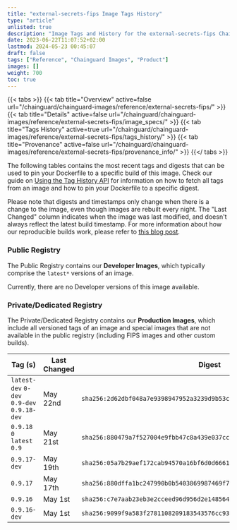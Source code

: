 ```yaml
---
title: "external-secrets-fips Image Tags History"
type: "article"
unlisted: true
description: "Image Tags and History for the external-secrets-fips Chainguard Image"
date: 2023-06-22T11:07:52+02:00
lastmod: 2024-05-23 00:45:07
draft: false
tags: ["Reference", "Chainguard Images", "Product"]
images: []
weight: 700
toc: true
---
```


{{< tabs >}}
{{< tab title="Overview" active=false url="/chainguard/chainguard-images/reference/external-secrets-fips/" >}}
{{< tab title="Details" active=false url="/chainguard/chainguard-images/reference/external-secrets-fips/image_specs/" >}}
{{< tab title="Tags History" active=true url="/chainguard/chainguard-images/reference/external-secrets-fips/tags_history/" >}}
{{< tab title="Provenance" active=false url="/chainguard/chainguard-images/reference/external-secrets-fips/provenance_info/" >}}
{{</ tabs >}}

The following tables contains the most recent tags and digests that can be used to pin your Dockerfile to a specific build of this image. Check our guide on [Using the Tag History API](/chainguard/chainguard-images/using-the-tag-history-api/) for information on how to fetch all tags from an image and how to pin your Dockerfile to a specific digest.

Please note that digests and timestamps only change when there is a change to the image, even though images are rebuilt every night. The "Last Changed" column indicates when the image was last modified, and doesn't always reflect the latest build timestamp. For more information about how our reproducible builds work, please refer to [this blog post](https://www.chainguard.dev/unchained/reproducing-chainguards-reproducible-image-builds).

### Public Registry
The Public Registry contains our **Developer Images**, which typically comprise the `latest*` versions of an image.

Currently, there are no Developer versions of this image available.

### Private/Dedicated Registry
The Private/Dedicated Registry contains our **Production Images**, which include all versioned tags of an image and special images that are not available in the public registry (including FIPS images and other custom builds).

| Tag (s)                                      | Last Changed | Digest                                                                    |
|----------------------------------------------|--------------|---------------------------------------------------------------------------|
|  `latest-dev` `0-dev` `0.9-dev` `0.9.18-dev` | May 22nd     | `sha256:2d62dbf048a7e9398947952a3239d9b53c057e85322451f060c82fba19a62700` |
|  `0.9.18` `0` `latest` `0.9`                 | May 21st     | `sha256:880479a7f527004e9fbb47c8a439e037cc2c9ec2e4f33ff071f05881b704ac40` |
|  `0.9.17-dev`                                | May 19th     | `sha256:05a7b29aef172cab94570a16bf6d0d6661da98be658fbdac405340018729d625` |
|  `0.9.17`                                    | May 17th     | `sha256:880dffa1bc247990b0b5403869987469f732651492e7e5f8c3cb37ddf6261377` |
|  `0.9.16`                                    | May 1st      | `sha256:c7e7aab23eb3e2cceed96d956d2e14856418dc7ebcdf7d89b7d9992f1159ca5c` |
|  `0.9.16-dev`                                | May 1st      | `sha256:9099f9a583f2781108209183543576cc9357ab13da908084660b1fa5f7cbbe60` |


